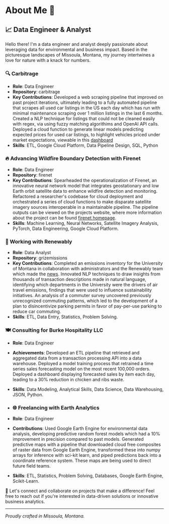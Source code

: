 # About Me 🌟

## 📈 Data Engineer & Analyst

Hello there! I'm a data engineer and analyst deeply passionate about leveraging data for environmental and business impact. Based in the picturesque landscapes of Missoula, Montana, my journey intertwines a love for nature with a knack for numbers.


### 🔍 Carbitrage
- **Role**: Data Engineer
- **Repository**: carbitrage
- **Key Contributions**: Developed a web scraping pipeline that improved on past project iterations, ultimately leading to a fully automated pipeline that scrapes all used car listings in the US each day which has run with minimal maintenance scraping over 1 million listings in the last 6 months. Created a NLP technique for listings that could not be cleaned easily with regex, via using fuzzy matching algorithims and OpenAI API calls. Deployed a cloud function to generate linear models predicting expected prices for used car listings, to highlight vehicles priced under market expectations, viewable in this [dashboard](https://lookerstudio.google.com/reporting/15724f59-7692-4920-95ac-a2c8f76029eb/page/jUEsD)
- **Skills**: ETL, Google Cloud Platform, Data Pipeline Design, SQL, Python

### 🔥 Advancing Wildfire Boundary Detection with Firenet
- **Role**: Data Engineer
- **Repository**: firenet
- **Key Contributions**: Spearheaded the operationalization of Firenet, an innovative neural network model that integrates geostationary and low Earth orbit satellite data to enhance wildfire detection and monitoring. Refactored a researcher's codebase for cloud deployment and orchestrated a series of cloud functions to make disparate satellite imagery sources interoperable in a maintainable pipeline. The pipeline outputs can be viewed on the projects website, where more information about the project can be found [firenet homepage](https://sites.google.com/view/firenet-/home).
- **Skills**: Machine Learning, Neural Networks, Satellite Imagery Analysis, PyTorch, Data Engineering, Google Cloud Platform.

### 🌱 Working with Renewably
- **Role**: Data Analyst
- **Repository**: grizemissions
- **Key Contributions**: Completed an emissions inventory for the University of Montana in collaboration with administrators and the Renewably team which made the [news](http://montana.com/news/local/um-emissions-highest-since-2011-after-new-data-added-to-inventory). Innovated NLP techniques to draw insights from thousands of transaction descriptions made in natural language, identifying which departments in the University were the drivers of air travel emissions, findings that were used to influence sustainability initiatives. An analysis of a commuter survey uncovered previously unrecognized commuting patterns, which led to the development of a plan to disincentivize parking permits in favor of pay-per-use parking to reduce car commuting.
- **Skills**: ETL, Data Entry, Statistics, Problem Solving.

### 🍽️ Consulting for Burke Hospitality LLC
- **Role**: Data Engineer
- **Achievements**: Developed an ETL pipeline that retrieved and aggregated data from a transaction processing API into a data warehouse. Deployed a model training process that retrained a time series sales forecasting model on the most recent 100,000 orders. Deployed a dashboard displaying forecasted sales by item each day, leading to a 30% reduction in chicken and ribs waste.
- **Skills**: Data Modeling, Analytical Skills, Data Science, Data Warehousing, JSON, Python.

- ### 🌐 Freelancing with Earth Analytics
- **Role**: Data Engineer
- **Contributions**: Used Google Earth Engine for environmental data analysis, developing predictive random forest models which had a 10% improvement in precision compared to past models. Generated predictive maps with a pipeline that downloaded cloud free composites of raster data from Google Earth Engine, transformed these into numpy arrays for inference with sci-kit learn, and piped predictions back into a coordinate reference system. These maps are being used to direct future field teams.
- **Skills**: ETL, Statistics, Problem Solving, Databases, Google Earth Engine, Scikit-Learn.

🔗 Let's connect and collaborate on projects that make a difference! Feel free to reach out if you're interested in data-driven solutions or innovative business analytics.

---

*Proudly crafted in Missoula, Montana.*
